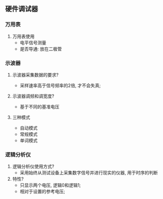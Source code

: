 ## 硬件调试器

### 万用表

1. 万用表使用
   + 电平信号测量
   + 是否导通: 放在二极管

### 示波器

1. 示波器采集数据的要求?
   + 采样速率高于信号频率的2倍, 才不会失真;

2. 示波器调频和调宽度?
   + 基于不同的基准电压
3. 三种模式
   + 自动模式
   + 常规模式
   + 单词模式

### 逻辑分析仪

1. 逻辑分析仪使用方式?
   + 采用始终从测试设备上采集数字信号并进行现实的仪器, 用于时序的判断
2. 特性?
   + 只显示两个电压, 逻辑0和逻辑1;
   + 相对于设置的参考电压;